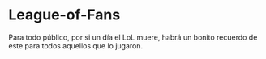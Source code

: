 # League-of-Fans
Para todo público, por si un día el LoL muere, habrá un bonito recuerdo de este para todos aquellos que lo jugaron.
